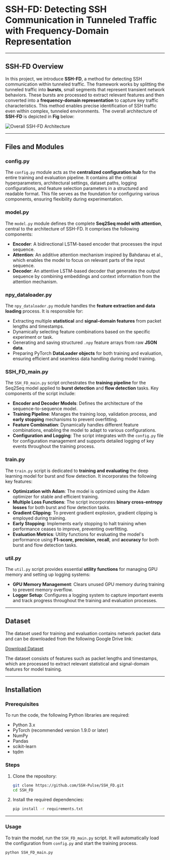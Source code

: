 # **SSH-FD: Detecting SSH Communication in Tunneled Traffic with Frequency-Domain Representation**

---

## **SSH-FD Overview**

In this project, we introduce **SSH-FD**, a method for detecting SSH communication within tunneled traffic. The framework works by splitting the tunneled traffic into **bursts**, small segments that represent transient network behaviors. These bursts are processed to extract relevant features and then converted into a **frequency-domain representation** to capture key traffic characteristics. This method enables precise identification of SSH traffic even within complex, tunneled environments.
﻿
 The overall architecture of **SSH-FD** is depicted in **Fig** below:

![Overall SSH-FD Architecture](https://github.com/user-attachments/assets/4bd070ba-7cd7-4b95-b32c-2779c749c83b)

---

## **Files and Modules**

### **config.py**

The `config.py` module acts as the **centralized configuration hub** for the entire training and evaluation pipeline. It contains all the critical hyperparameters, architectural settings, dataset paths, logging configurations, and feature selection parameters in a structured and readable format. This file serves as the foundation for configuring various components, ensuring flexibility during experimentation.

### **model.py**

The `model.py` module defines the complete **Seq2Seq model with attention**, central to the architecture of SSH-FD. It comprises the following components:

* **Encoder**: A bidirectional LSTM-based encoder that processes the input sequence.
* **Attention**: An additive attention mechanism inspired by Bahdanau et al., which enables the model to focus on relevant parts of the input sequence.
* **Decoder**: An attentive LSTM-based decoder that generates the output sequence by combining embeddings and context information from the attention mechanism.

### **npy\_dataloader.py**

The `npy_dataloader.py` module handles the **feature extraction and data loading** process. It is responsible for:

* Extracting multiple **statistical** and **signal-domain features** from packet lengths and timestamps.
* Dynamically selecting feature combinations based on the specific experiment or task.
* Generating and saving structured `.npy` feature arrays from raw **JSON data**.
* Preparing PyTorch **DataLoader objects** for both training and evaluation, ensuring efficient and seamless data handling during model training.

### **SSH\_FD\_main.py**

The `SSH_FD_main.py` script orchestrates the **training pipeline** for the Seq2Seq model applied to **burst detection** and **flow detection** tasks. Key components of the script include:

* **Encoder and Decoder Models**: Defines the architecture of the sequence-to-sequence model.
* **Training Pipeline**: Manages the training loop, validation process, and **early stopping** mechanisms to prevent overfitting.
* **Feature Combination**: Dynamically handles different feature combinations, enabling the model to adapt to various configurations.
* **Configuration and Logging**: The script integrates with the `config.py` file for configuration management and supports detailed logging of key events throughout the training process.

### **train.py**

The `train.py` script is dedicated to **training and evaluating** the deep learning model for burst and flow detection. It incorporates the following key features:

* **Optimization with Adam**: The model is optimized using the Adam optimizer for stable and efficient training.
* **Multiple Loss Functions**: The script incorporates **binary cross-entropy losses** for both burst and flow detection tasks.
* **Gradient Clipping**: To prevent gradient explosion, gradient clipping is employed during training.
* **Early Stopping**: Implements early stopping to halt training when performance ceases to improve, preventing overfitting.
* **Evaluation Metrics**: Utility functions for evaluating the model's performance using **F1-score, precision, recall**, and **accuracy** for both burst and flow detection tasks.

### **util.py**

The `util.py` script provides essential **utility functions** for managing GPU memory and setting up logging systems:

* **GPU Memory Management**: Clears unused GPU memory during training to prevent memory overflow.
* **Logger Setup**: Configures a logging system to capture important events and track progress throughout the training and evaluation processes.

---

## **Dataset**

The dataset used for training and evaluation contains network packet data and can be downloaded from the following Google Drive link:

[Download Dataset](https://drive.google.com/drive/folders/1JlgmUIC8oXVzso7a19gFrC8uZk1A5Kj4?usp=drive_link)

The dataset consists of features such as packet lengths and timestamps, which are processed to extract relevant statistical and signal-domain features for model training.

---

## **Installation**

### Prerequisites

To run the code, the following Python libraries are required:

* Python 3.x
* PyTorch (recommended version 1.9.0 or later)
* NumPy
* Pandas
* scikit-learn
* tqdm

### Steps

1. Clone the repository:

   ```bash
   git clone https://github.com/SSH-Pulse/SSH_FD.git
   cd SSH_FD
   ```

2. Install the required dependencies:

   ```bash
   pip install -r requirements.txt
   ```

---

### **Usage**


To train the model, run the `SSH_FD_main.py` script. It will automatically load the configuration from `config.py` and start the training process.

```bash
python SSH_FD_main.py

